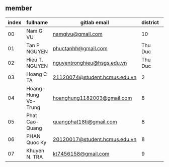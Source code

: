 ## member

| index | fullname            | gitlab email                  | district | birth |
| ----- | ------------------- | ----------------------------- | -------- | ----- |
| 00    | Nam G VU            | namgivu@gmail.com             | 10       | 1982  |
| 01    | Tan P NGUYEN        | phuctanhh@gmail.com           | Thu Duc  | 2003 |
| 02    | Hieu T. NGUYEN      | nguyentronghieu@hsgs.edu.vn   | Thu Duc  | 2003  |
| 03    | Hoang C TA          | 21120074@student.hcmus.edu.vn | 2        | 2003 |
| 04    | Hoang-Hung Vo-Trung | hoanghung1182003@gmail.com    | 8        | 2003 |
| 05    | Phat Cao-Quang      | quangphat18ti@gmail.com       | 8        | 2003  |
| 06    | PHAN Quoc Ky        | 20120017@student.hcmus.edu.vn | 8        | 2002 |
| 07    | Khuyen N. TRA       | kt7456158@gmail.com           | 9	     | 2002 |
